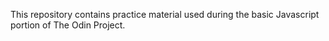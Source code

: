 This repository contains practice material used during the basic Javascript portion of The Odin Project.